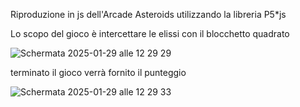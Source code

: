 Riproduzione in js dell'Arcade Asteroids utilizzando la libreria P5*js

Lo scopo del gioco è intercettare le elissi con il blocchetto quadrato 

![Schermata 2025-01-29 alle 12 29 29](https://github.com/user-attachments/assets/04cf4dc8-74c7-4dff-8422-a3454b35e38c)

terminato il gioco verrà fornito il punteggio

![Schermata 2025-01-29 alle 12 29 33](https://github.com/user-attachments/assets/8640f4b0-293f-45e2-9860-cdd493c0caec)
